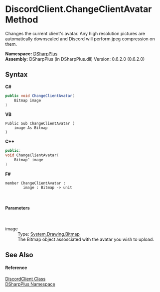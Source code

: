# DiscordClient.ChangeClientAvatar Method 
 

Changes the current client's avatar. Any high resolution pictures are automatically downscaled and Discord will perform jpeg compression on them.

**Namespace:**&nbsp;<a href="503971eb-de5e-a570-9922-de9500a9b1cc">DSharpPlus</a><br />**Assembly:**&nbsp;DSharpPlus (in DSharpPlus.dll) Version: 0.6.2.0 (0.6.2.0)

## Syntax

**C#**<br />
``` C#
public void ChangeClientAvatar(
	Bitmap image
)
```

**VB**<br />
``` VB
Public Sub ChangeClientAvatar ( 
	image As Bitmap
)
```

**C++**<br />
``` C++
public:
void ChangeClientAvatar(
	Bitmap^ image
)
```

**F#**<br />
``` F#
member ChangeClientAvatar : 
        image : Bitmap -> unit 

```

<br />

#### Parameters
&nbsp;<dl><dt>image</dt><dd>Type: <a href="http://msdn2.microsoft.com/en-us/library/4e7y164x" target="_blank">System.Drawing.Bitmap</a><br />The Bitmap object assosciated with the avatar you wish to upload.</dd></dl>

## See Also


#### Reference
<a href="8f8cbf24-03e9-53cc-389f-2ba10a699065">DiscordClient Class</a><br /><a href="503971eb-de5e-a570-9922-de9500a9b1cc">DSharpPlus Namespace</a><br />